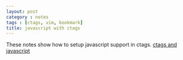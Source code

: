 ```yaml
---
layout: post
category : notes
tags : [ctags, vim, bookmark]
title: javascript with ctags
---
```


These notes show how to setup javascript support in ctags.
[ctags and javascript](http://tobym.posterous.com/ctags-and-javascript)
